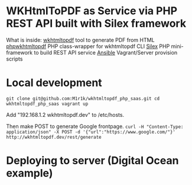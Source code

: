 WKHtmlToPDF as Service via PHP REST API built with Silex framework
=====

What is inside:
[wkhtmltopdf](http://wkhtmltopdf.org) tool to generate PDF from HTML
[phpwkhtmltopdf](https://github.com/mikehaertl/phpwkhtmltopdf) PHP class-wrapper for wkhtmltopdf CLI
[Silex](http://silex.sensiolabs.org) PHP mini-framework to build REST API service
[Ansible](http://docs.ansible.com) Vagrant/Server provision scripts

Local development
=====

`
git clone git@github.com:M1r1k/wkhtmltopdf_php_saas.git
cd wkhtmltopdf_php_saas
vagrant up
`

Add "192.168.1.2 wkhtmltopdf.dev" to /etc/hosts.

Then make POST to generate Google frontpage.
`
curl -H "Content-Type: application/json" -X POST -d '{"url":"https://www.google.com/"}' http://wkhtmltopdf.dev/rest/generate
`

Deploying to server (Digital Ocean example)
=====

